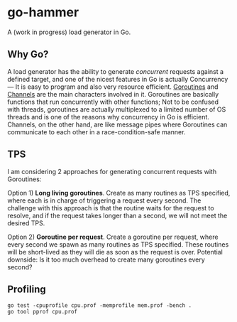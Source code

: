 # go-hammer

A (work in progress) load generator in Go.

## Why Go?

A load generator has the ability to generate _concurrent_ requests against a defined target, and one of the nicest features in Go is actually Concurrency –– It is easy to program and also very resource efficient. [Goroutines](https://golang.org/doc/faq#goroutines) and [Channels](https://golangbot.com/channels/) are the main characters involved in it. Goroutines are basically functions that run concurrently with other functions; Not to be confused with threads, goroutines are actually multiplexed to a limited number of OS threads and is one of the reasons why concurrency in Go is efficient. Channels, on the other hand, are like message pipes where Goroutines can communicate to each other in a race-condition-safe manner.

## TPS

I am considering 2 approaches for generating concurrent requests with Goroutines: 

Option 1) **Long living goroutines**. Create as many routines as TPS specified, where each is in charge of triggering a request every second. The challenge with this approach is that the routine waits for the request to resolve, and if the request takes longer than a second, we will not meet the desired TPS. 

Option 2) **Goroutine per request**. Create a goroutine per request, where every second we spawn as many routines as TPS specified. These routines will be short-lived as they will die as soon as the request is over. Potential downside: Is it too much overhead to create many goroutines every second? 

## Profiling

```
go test -cpuprofile cpu.prof -memprofile mem.prof -bench .
go tool pprof cpu.prof
```